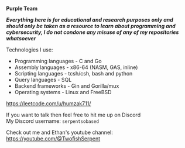 **Purple Team**

***Everything here is for educational and research purposes only and should only be taken as 
a resource to learn about programming and cybersecurity, I do not condone any misuse of any of my
repositories whatsoever***

Technologies I use:<br>
- Programming languages - C and Go
- Assembly languages - x86-64 (NASM, GAS, inline)
- Scripting languages - tcsh/csh, bash and python
- Query languages - SQL
- Backend frameworks - Gin and Gorilla/mux
- Operating systems - Linux and FreeBSD

https://leetcode.com/u/humzak711/

If you want to talk then feel free to hit me up on Discord<br>
My Discord username: `serpentsobased`

Check out me and Ethan's youtube channel: https://youtube.com/@TwofishSerpent
